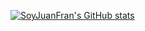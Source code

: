 [![SoyJuanFran's GitHub stats](https://github-readme-stats.vercel.app/api?username=SoyJuanFran&count_private=true&show_icons=true&theme=onedark)](https://github.com/SoyJuanFran/github-readme-stats)


